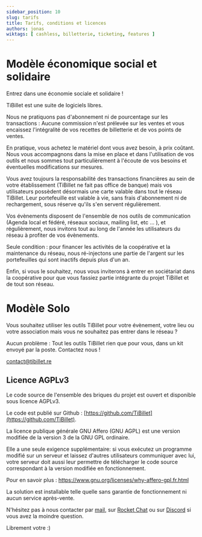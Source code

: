 ```yaml
---
sidebar_position: 10
slug: tarifs
title: Tarifs, conditions et licences
authors: jonas
wiktags: [ cashless, billetterie, ticketing, features ]
---
```


# Modèle économique social et solidaire

Entrez dans une économie sociale et solidaire !

TiBillet est une suite de logiciels libres.

Nous ne pratiquons pas d'abonnement ni de pourcentage sur les transactions :
Aucune commission n'est prélevée sur les ventes et
vous encaissez l'intégralité de vos recettes de billetterie et de vos points de ventes.

En pratique, vous achetez le matériel dont vous avez besoin, à prix coûtant.
Nous vous accompagnons dans la mise en place et dans l'utilisation de vos outils et nous sommes tout particulièrement à
l'écoute de vos besoins et éventuelles modifications sur mesures.

Vous avez toujours la responsabilité des transactions financières au sein de votre établissement (TiBillet ne fait pas
office de banque) mais vos utilisateurs possèdent désormais une carte valable dans tout le réseau TiBillet. Leur
portefeuille est valable à vie, sans frais d'abonnement ni de rechargement, sous réserve qu'ils s'en servent
régulièrement.

Vos évènements disposent de l'ensemble de nos outils de communication (Agenda local et fédéré, réseaux sociaux, mailing
list, etc ... ), et régulièrement, nous invitons tout au long de l'année les utilisateurs du réseau à profiter de vos
évènements.

Seule condition : pour financer les activités de la coopérative et la maintenance du réseau, nous ré-injectons une
partie de l'argent sur
les portefeuilles qui sont inactifs depuis plus d'un an.

Enfin, si vous le souhaitez, nous vous inviterons à entrer en sociétariat dans la coopérative pour que vous fassiez
partie intégrante du projet TiBillet et de tout son réseau.

# Modèle Solo

Vous souhaitez utiliser les outils TiBillet pour votre évènement, votre lieu ou votre association mais vous ne souhaitez
pas entrer dans le réseau ?

Aucun problème : Tout les outils TiBillet rien que pour vous, dans un kit envoyé par la poste. Contactez nous !

[contact@tibillet.re](mailto:contact@tibillet.re)

## Licence AGPLv3

Le code source de l'ensemble des briques du projet est ouvert et disponible sous licence AGPLv3.

Le code est publié sur Github : [https://github.com/TiBillet](https://github.com/TiBillet).

La licence publique générale GNU Affero (GNU AGPL) est une version modifiée de la version 3 de la GNU GPL ordinaire.

Elle a une seule exigence supplémentaire: si vous exécutez un programme modifié sur un serveur et laissez d'autres
utilisateurs communiquer avec lui, votre serveur doit aussi leur permettre de télécharger le code source correspondant à
la version modifiée en fonctionnement.

Pour en savoir plus : https://www.gnu.org/licenses/why-affero-gpl.fr.html

La solution est installable telle quelle sans garantie de fonctionnement ni aucun service après-vente.

N'hésitez pas à nous contacter par [mail](mailto:contact@tibillet.re), sur [Rocket Chat](https://chat.communecter.org/channel/Tibillet/) ou sur [Discord](https://discord.gg/ecb5jtP7vY) si vous avez la moindre question.

Librement votre :) 
